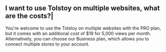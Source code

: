 ## I want to use Tolstoy on multiple websites, what are the costs?|

You're welcome to use the Tolstoy on multiple websites with the PRO plan, but it comes with an additional cost of $19 for 5,000 views per month. Alternatively, you can choose our Business plan, which allows you to connect multiple stores to your account.
